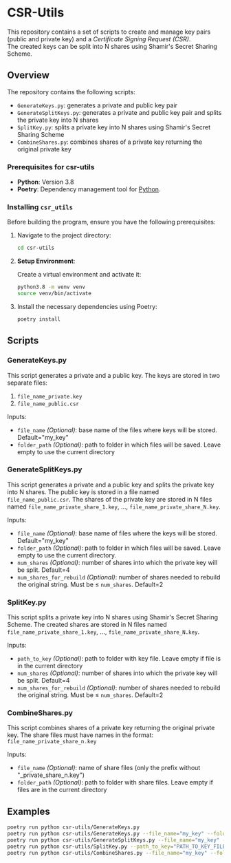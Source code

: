 # CSR-Utils

This repository contains a set of scripts to create and manage key pairs (public and private key) and a *Certificate Signing Request (CSR)*.  
The created keys can be split into N shares using Shamir's Secret Sharing Scheme.

## Overview

The repository contains the following scripts:  
- `GenerateKeys.py`: generates a private and public key pair  
- `GenerateSplitKeys.py`: generates a private and public key pair and splits the private key into N shares  
- `SplitKey.py`: splits a private key into N shares using Shamir's Secret Sharing Scheme  
- `CombineShares.py`: combines shares of a private key returning the original private key  

### Prerequisites for csr-utils

- **Python**: Version 3.8
- **Poetry**: Dependency management tool for [Python](https://python-poetry.org/docs/).

### Installing `csr_utils`

Before building the program, ensure you have the following prerequisites:

1. Navigate to the project directory:
   ```bash
   cd csr-utils
   ```

2. **Setup Environment**:

   Create a virtual environment and activate it:
   ```bash
   python3.8 -m venv venv
   source venv/bin/activate
   ```

3. Install the necessary dependencies using Poetry:
   ```bash
   poetry install
   ```

## Scripts

### GenerateKeys.py

This script generates a private and a public key. The keys are stored in two separate files:  
1. `file_name_private.key`  
2. `file_name_public.csr`  

Inputs:  
- `file_name` *(Optional)*: base name of the files where keys will be stored. Default="my_key"  
- `folder_path` *(Optional)*: path to folder in which files will be saved. Leave empty to use the current directory

### GenerateSplitKeys.py

This script generates a private and a public key and splits the private key into N shares. 
The public key is stored in a file named `file_name_public.csr`. 
The shares of the private key are stored in N files named `file_name_private_share_1.key`, ..., `file_name_private_share_N.key`.  

Inputs:  
- `file_name` *(Optional)*: base name of files where the keys will be stored. Default="my_key"  
- `folder_path` *(Optional)*: path to folder in which files will be saved. Leave empty to use the current directory.  
- `num_shares` *(Optional)*: number of shares into which the private key will be split. Default=4  
- `num_shares_for_rebuild` *(Optional)*: number of shares needed to rebuild the original string. Must be ≤ `num_shares`.
Default=2

### SplitKey.py

This script splits a private key into N shares using Shamir's Secret Sharing Scheme. 
The created shares are stored in N files named `file_name_private_share_1.key`, ..., `file_name_private_share_N.key`.  

Inputs:  
- `path_to_key` *(Optional)*: path to folder with key file. Leave empty if file is in the current directory  
- `num_shares` *(Optional)*: number of shares into which the private key will be split. Default=4  
- `num_shares_for_rebuild` *(Optional)*: number of shares needed to rebuild the original string. Must be ≤ `num_shares`.
Default=2

### CombineShares.py

This script combines shares of a private key returning the original private key. 
The share files must have names in the format: `file_name_private_share_n.key`  

Inputs:  
- `file_name` *(Optional)*: name of share files (only the prefix without "_private_share_n.key")  
- `folder_path` *(Optional)*: path to folder with share files. Leave empty if files are in the current directory

## Examples

```bash
poetry run python csr-utils/GenerateKeys.py  
poetry run python csr-utils/GenerateKeys.py --file_name="my_key" --folder_path="PATH_TO_FOLDER"
poetry run python csr-utils/GenerateSplitKeys.py --file_name="my_key" --num_shares=3 --num_shares_for_rebuild=2
poetry run python csr-utils/SplitKey.py --path_to_key="PATH_TO_KEY_FILE"
poetry run python csr-utils/CombineShares.py --file_name="my_key" --folder_path="PATH_TO_FOLDER"
```
